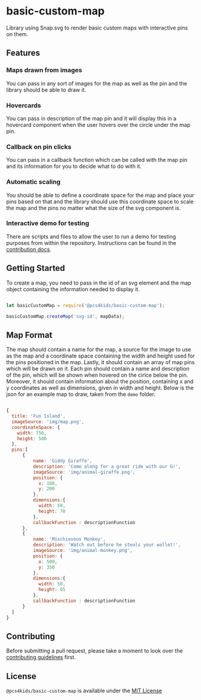 # basic-custom-map

Library using Snap.svg to render basic custom maps with interactive pins on them.

## Features

### Maps drawn from images

You can pass in any sort of images for the map as well as the pin and the library should be able to draw it.

### Hovercards

You can pass in description of the map pin and it will display this in a hovercard component when the user hovers over the circle under the map pin.

### Callback on pin clicks

You can pass in a callback function which can be called with the map pin and its information for you to decide what to do with it.

### Automatic scaling

You should be able to define a coordinate space for the map and place your pins based on that and the library should use this coordinate space to scale the map and the pins no matter what the size of the svg component is.

### Interactive demo for testing

There are scripts and files to allow the user to run a demo for testing purposes from within the repository. Instructions can be found in the [contribution docs](CONTRIBUTING.md).

## Getting Started

To create a map, you need to pass in the id of an svg element and the map object containing the information needed to display it.

```js

let basicCustomMap = require('@pcs4kids/basic-custom-map');

basicCustomMap.createMap('svg-id', mapData);

```

## Map Format

The map should contain a name for the map, a source for the image to use as the map and a coordinate space containing the width and height used for the pins positioned in the map. Lastly, it should contain an array of map pins which will be drawn on it. Each pin should contain a name and description of the pin, which will be shown when hovered on the cirlce below the pin. Moreover, it should contain information about the position, containing x and y coordinates as well as dimensions, given in width and height. Below is the json for an example map to draw, taken from the `demo` folder.

```js

{
  title: 'Fun Island',
  imageSource: 'img/map.png',
  coordinateSpace: {
    width: 750,
    height: 500
  },
  pins:[
      {
          name: 'Giddy Giraffe',
          description: 'Come along for a great ride with our G!',
          imageSource: 'img/animal-giraffe.png',
          position: {
            x: 180,
            y: 200
          },
          dimensions:{
            width: 50,
            height: 70
          },
          callbackFunction : descriptionFunction
      },
      {
          name: 'Mischievous Monkey',
          description: 'Watch out before he steals your wallet!',
          imageSource: 'img/animal-monkey.png',
          position: {
            x: 500,
            y: 350
          },
          dimensions:{
            width: 50,
            height: 65
          },
          callbackFunction : descriptionFunction
      }
  ]
}


```

## Contributing

Before submitting a pull request, please take a moment to look over the [contributing guidelines](CONTRIBUTING.md) first.

## License

`@pcs4kids/basic-custom-map` is available under the [MIT License](https://opensource.org/licenses/MIT)
